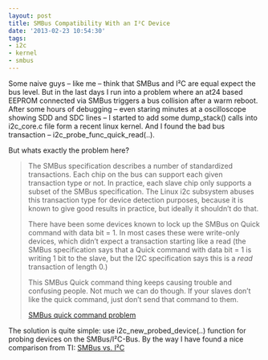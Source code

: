 ```yaml
---
layout: post
title: SMBus Compatibility With an I²C Device
date: '2013-02-23 10:54:30'
tags:
- i2c
- kernel
- smbus
---
```



Some naive guys – like me – think that SMBus and I²C are equal expect the bus level. But in the last days I run into a problem where an at24 based EEPROM connected via SMBus triggers a bus collision after a warm reboot. After some hours of debugging – even staring minutes at a oscilloscope showing SDD and SDC lines – I started to add some dump_stack() calls into i2c_core.c file form a recent linux kernel. And I found the bad bus transaction – i2c_probe_func_quick_read(..).

But whats exactly the problem here?

> The SMBus specification describes a number of standardized
>  transactions. Each chip on the bus can support each given transaction
>  type or not. In practice, each slave chip only supports a subset of the
>  SMBus specification. The Linux i2c subsystem abuses this
>  transaction type for device detection purposes, because it is known to
>  give good results in practice, but ideally it shouldn’t do that.
>
> There have been some devices known to lock up the SMBus on Quick
>  command with data bit = 1. In most cases
>  these were write-only devices, which didn’t expect a transaction
>  starting like a read (the SMBus specification says that a Quick command
>  with data bit = 1 is writing 1 bit to the slave, but the I2C
>  specification says this is a _read_ transaction of length 0.)
>
> This SMBus Quick command thing keeps causing trouble and confusing
>  people. Not much we can do though. If your slaves don’t like the quick
>  command, just don’t send that command to them.
>
> [SMBus quick command problem](http://www.mail-archive.com/linux-i2c@vger.kernel.org/msg00209.html "SMBus quick command problem")

The solution is quite simple: use i2c_new_probed_device(..) function for probing devices on the SMBus/I²C-Bus. By the way I have found a nice comparison from TI: [SMBus vs. I²C](http://www.ti.com/lit/an/sloa132/sloa132.pdf)
